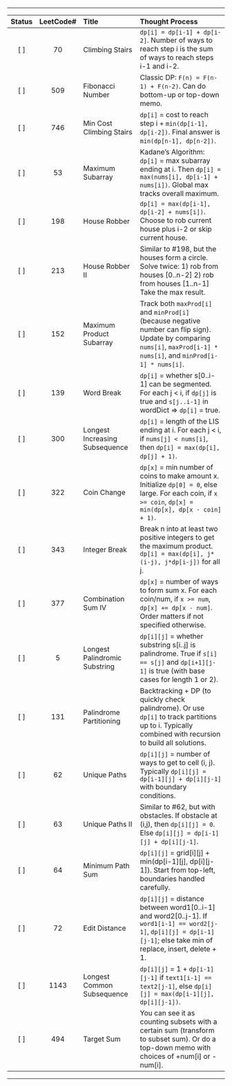 
---

| Status | LeetCode# | Title                                           | Thought Process                                                                                                                                                                                                                                                                    |
|:------:|:---------:|:------------------------------------------------|:-----------------------------------------------------------------------------------------------------------------------------------------------------------------------------------------------------------------------------------------------------------------------------------|
|  [ ]   |    70     | Climbing Stairs                                 | `dp[i] = dp[i-1] + dp[i-2]`. Number of ways to reach step i is the sum of ways to reach steps i-1 and i-2.                                                                                                                                                                         |
|  [ ]   |    509    | Fibonacci Number                                | Classic DP: `F(n) = F(n-1) + F(n-2)`. Can do bottom-up or top-down memo.                                                                                                                                                                                                           |
|  [ ]   |    746    | Min Cost Climbing Stairs                        | `dp[i]` = cost to reach step i + `min(dp[i-1], dp[i-2])`. Final answer is `min(dp[n-1], dp[n-2])`.                                                                                                                                                                                 |
|  [ ]   |    53     | Maximum Subarray                                | Kadane’s Algorithm: `dp[i]` = max subarray ending at i. Then `dp[i] = max(nums[i], dp[i-1] + nums[i])`. Global max tracks overall maximum.                                                                                                                                         |
|  [ ]   |    198    | House Robber                                    | `dp[i] = max(dp[i-1], dp[i-2] + nums[i])`. Choose to rob current house plus i-2 or skip current house.                                                                                                                                                                             |
|  [ ]   |    213    | House Robber II                                 | Similar to #198, but the houses form a circle. Solve twice:    1) rob from houses [0..n-2] 2) rob from houses [1..n-1]  Take the max result.                                                                                                                                       |
|  [ ]   |    152    | Maximum Product Subarray                        | Track both `maxProd[i]` and `minProd[i]` (because negative number can flip sign). Update by comparing `nums[i]`, `maxProd[i-1] * nums[i]`, and `minProd[i-1] * nums[i]`.                                                                                                           |
|  [ ]   |    139    | Word Break                                      | `dp[i]` = whether s[0..i-1] can be segmented. For each j < i, if `dp[j]` is true and `s[j..i-1]` in wordDict => `dp[i]` = true.                                                                                                                                                    |
|  [ ]   |    300    | Longest Increasing Subsequence                  | `dp[i]` = length of the LIS ending at i. For each j < i, if `nums[j] < nums[i]`, then `dp[i] = max(dp[i], dp[j] + 1)`.                                                                                                                                                             |
|  [ ]   |    322    | Coin Change                                     | `dp[x]` = min number of coins to make amount x. Initialize `dp[0] = 0`, else large. For each coin, if `x >= coin`, `dp[x] = min(dp[x], dp[x - coin] + 1)`.                                                                                                                         |
|  [ ]   |    343    | Integer Break                                   | Break n into at least two positive integers to get the maximum product. `dp[i] = max(dp[i], j*(i-j), j*dp[i-j])` for all j.                                                                                                                                                        |
|  [ ]   |    377    | Combination Sum IV                              | `dp[x]` = number of ways to form sum x. For each coin/num, if `x >= num`, `dp[x] += dp[x - num]`. Order matters if not specified otherwise.                                                                                                                                        |
|  [ ]   |     5     | Longest Palindromic Substring                   | `dp[i][j]` = whether substring s[i..j] is palindrome. True if `s[i] == s[j]` and `dp[i+1][j-1]` is true (with base cases for length 1 or 2).                                                                                                                                       |
|  [ ]   |    131    | Palindrome Partitioning                         | Backtracking + DP (to quickly check palindrome). Or use `dp[i]` to track partitions up to i. Typically combined with recursion to build all solutions.                                                                                                                             |
|  [ ]   |    62     | Unique Paths                                    | `dp[i][j]` = number of ways to get to cell (i, j). Typically `dp[i][j] = dp[i-1][j] + dp[i][j-1]` with boundary conditions.                                                                                                                                                        |
|  [ ]   |    63     | Unique Paths II                                 | Similar to #62, but with obstacles. If obstacle at (i,j), then `dp[i][j] = 0`. Else `dp[i][j] = dp[i-1][j] + dp[i][j-1]`.                                                                                                                                                          |
|  [ ]   |    64     | Minimum Path Sum                                | `dp[i][j]` = grid[i][j] + min(dp[i-1][j], dp[i][j-1]). Start from top-left, boundaries handled carefully.                                                                                                                                                                          |
|  [ ]   |    72     | Edit Distance                                   | `dp[i][j]` = distance between word1[0..i-1] and word2[0..j-1]. If `word1[i-1] == word2[j-1]`, `dp[i][j] = dp[i-1][j-1]`; else take min of replace, insert, delete + 1.                                                                                                             |
|  [ ]   |   1143    | Longest Common Subsequence                      | `dp[i][j]` = 1 + `dp[i-1][j-1]` if `text1[i-1] == text2[j-1]`, else `dp[i][j] = max(dp[i-1][j], dp[i][j-1])`.                                                                                                                                                                      |
|  [ ]   |    494    | Target Sum                                      | You can see it as counting subsets with a certain sum (transform to subset sum). Or do a top-down memo with choices of +num[i] or -num[i].                                                                                                                                         |

---

